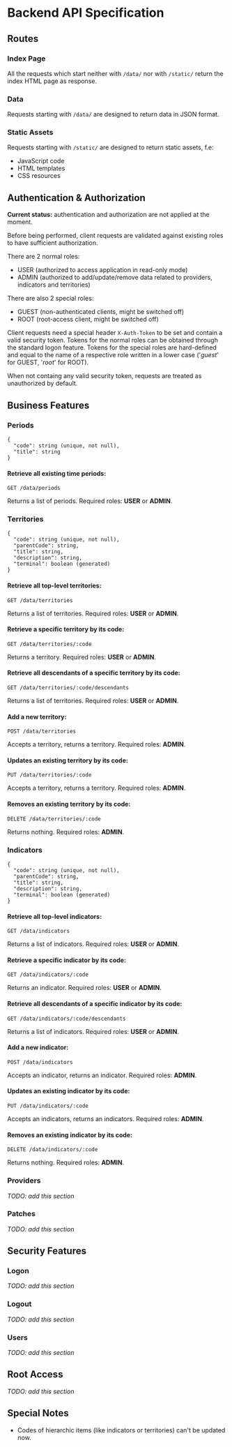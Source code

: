 # Backend API Specification

## Routes

### Index Page
All the requests which start neither with `/data/` nor with `/static/` return the index HTML page as response.

### Data 
Requests starting with `/data/` are designed to return data in JSON format.

### Static Assets
Requests starting with `/static/` are designed to return static assets, f.e:
* JavaScript code
* HTML templates
* CSS resources

## Authentication & Authorization
**Current status:** authentication and authorization are not applied at the moment.

Before being performed, client requests are validated against existing roles to have sufficient authorization.

There are 2 normal roles:
* USER (authorized to access application in read-only mode)
* ADMIN (authorized to add/update/remove data related to providers, indicators and territories)

There are also 2 special roles:
* GUEST (non-authenticated clients, might be switched off)
* ROOT (root-access client, might be switched off)

Client requests need a special header `X-Auth-Token` to be set and contain a valid security token. Tokens for the normal roles can be obtained through the standard logon feature. Tokens for the special roles are hard-defined and equal to the name of a respective role written in a lower case ('*guest*' for GUEST, '*root*' for ROOT).

When not containg any valid security token, requests are treated as unauthorized by default.

## Business Features

### Periods
```
{
  "code": string (unique, not null),
  "title": string
}
```
#### Retrieve all existing time periods:
```
GET /data/periods
```
Returns a list of periods. Required roles: **USER** or **ADMIN**.

### Territories
```
{
  "code": string (unique, not null),
  "parentCode": string,
  "title": string,
  "description": string,
  "terminal": boolean (generated)
}
```
#### Retrieve all top-level territories:
```
GET /data/territories
```
Returns a list of territories. Required roles: **USER** or **ADMIN**.

#### Retrieve a specific territory by its code:
```
GET /data/territories/:code
```
Returns a territory. Required roles: **USER** or **ADMIN**.

#### Retrieve all descendants of a specific territory by its code:
```
GET /data/territories/:code/descendants
```
Returns a list of territories. Required roles: **USER** or **ADMIN**.

#### Add a new territory:
```
POST /data/territories
```
Accepts a territory, returns a territory. Required roles: **ADMIN**.

#### Updates an existing territory by its code:
```
PUT /data/territories/:code
```
Accepts a territory, returns a territory. Required roles: **ADMIN**.

#### Removes an existing territory by its code:
```
DELETE /data/territories/:code
```
Returns nothing. Required roles: **ADMIN**.

### Indicators
```
{
  "code": string (unique, not null),
  "parentCode": string,
  "title": string,
  "description": string,
  "terminal": boolean (generated)
}
```
#### Retrieve all top-level indicators:
```
GET /data/indicators
```
Returns a list of indicators. Required roles: **USER** or **ADMIN**.

#### Retrieve a specific indicator by its code:
```
GET /data/indicators/:code
```
Returns an indicator. Required roles: **USER** or **ADMIN**.

#### Retrieve all descendants of a specific indicator by its code:
```
GET /data/indicators/:code/descendants
```
Returns a list of indicators. Required roles: **USER** or **ADMIN**.

#### Add a new indicator:
```
POST /data/indicators
```
Accepts an indicator, returns an indicator. Required roles: **ADMIN**.

#### Updates an existing indicator by its code:
```
PUT /data/indicators/:code
```
Accepts an indicators, returns an indicators. Required roles: **ADMIN**.

#### Removes an existing indicator by its code:
```
DELETE /data/indicators/:code
```
Returns nothing. Required roles: **ADMIN**.

### Providers
*TODO: add this section*

### Patches
*TODO: add this section*

## Security Features

### Logon
*TODO: add this section*

### Logout
*TODO: add this section*

### Users
*TODO: add this section*

## Root Access
*TODO: add this section*

## Special Notes
* Codes of hierarchic items (like indicators or territories) can't be updated now.
